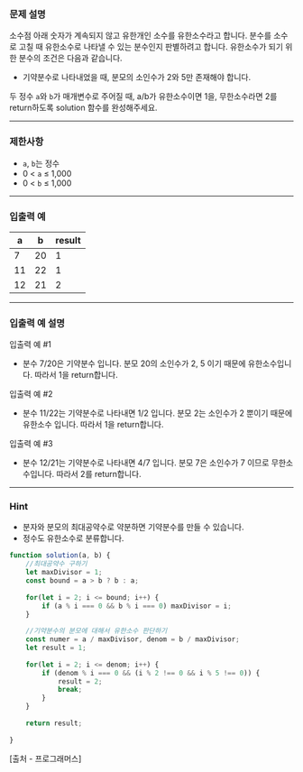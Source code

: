 ### **문제 설명**

소수점 아래 숫자가 계속되지 않고 유한개인 소수를 유한소수라고 합니다. 분수를 소수로 고칠 때 유한소수로 나타낼 수 있는 분수인지 판별하려고 합니다. 유한소수가 되기 위한 분수의 조건은 다음과 같습니다.

- 기약분수로 나타내었을 때, 분모의 소인수가 2와 5만 존재해야 합니다.

두 정수 `a`와 `b`가 매개변수로 주어질 때, a/b가 유한소수이면 1을, 무한소수라면 2를 return하도록 solution 함수를 완성해주세요.

---

### 제한사항

- `a`, `b`는 정수
- 0 < `a` ≤ 1,000
- 0 < `b` ≤ 1,000

---

### 입출력 예

| a | b | result |
| --- | --- | --- |
| 7 | 20 | 1 |
| 11 | 22 | 1 |
| 12 | 21 | 2 |

---

### 입출력 예 설명

입출력 예 #1

- 분수 7/20은 기약분수 입니다. 분모 20의 소인수가 2, 5 이기 때문에 유한소수입니다. 따라서 1을 return합니다.

입출력 예 #2

- 분수 11/22는 기약분수로 나타내면 1/2 입니다. 분모 2는 소인수가 2 뿐이기 때문에 유한소수 입니다. 따라서 1을 return합니다.

입출력 예 #3

- 분수 12/21는 기약분수로 나타내면 4/7 입니다. 분모 7은 소인수가 7 이므로 무한소수입니다. 따라서 2를 return합니다.

---

### Hint

- 분자와 분모의 최대공약수로 약분하면 기약분수를 만들 수 있습니다.
- 정수도 유한소수로 분류합니다.

```jsx
function solution(a, b) {
    //최대공약수 구하기
    let maxDivisor = 1;
    const bound = a > b ? b : a;
    
    for(let i = 2; i <= bound; i++) {
        if (a % i === 0 && b % i === 0) maxDivisor = i;
    }
    
    //기약분수의 분모에 대해서 유한소수 판단하기
    const numer = a / maxDivisor, denom = b / maxDivisor;
    let result = 1;
    
    for(let i = 2; i <= denom; i++) {
        if (denom % i === 0 && (i % 2 !== 0 && i % 5 !== 0)) {
            result = 2;
            break;
        }
    }
    
    return result;
    
}
```

[출처 - 프로그래머스]
